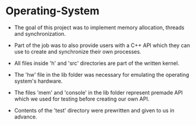 # Operating-System
 - The goal of this project was to implement 
   memory allocation, threads and synchronization.
 - Part of the job was to also provide users with a C++ API 
   which they can use to create and synchronize their own processes.
 
 - All files inside 'h' and 'src' directories are part of the written kernel.
 - The 'hw' file in the lib folder was necessary for emulating 
   the operating system's hardware.
 - The files 'mem' and 'console' in the lib folder represent premade API 
   which we used for testing before creating our own API.
 - Contents of the 'test' directory were prewritten and given to us in advance.